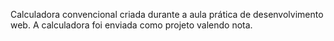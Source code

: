 Calculadora convencional criada durante a aula prática de desenvolvimento web. A calculadora foi enviada como projeto valendo nota.

